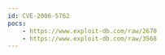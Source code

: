 ```yaml
---
id: CVE-2006-5762
pocs:
    - https://www.exploit-db.com/raw/2670
    - https://www.exploit-db.com/raw/3568
---
```


